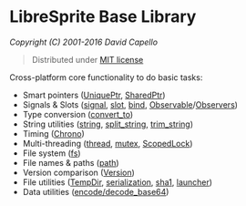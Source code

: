 # LibreSprite Base Library
*Copyright (C) 2001-2016 David Capello*

> Distributed under [MIT license](LICENSE.txt)

Cross-platform core functionality to do basic tasks:

* Smart pointers ([UniquePtr](unique_ptr.h), [SharedPtr](shared_ptr.h))
* Signals & Slots ([signal](signal.h), [slot](slot.h), [bind](bind.h), [Observable](observable.h)/[Observers](observers.h))
* Type conversion ([convert_to](convert_to.h))
* String utilities ([string](string.h), [split_string](split_string.h), [trim_string](trim_string.h))
* Timing ([Chrono](chrono.h))
* Multi-threading ([thread](thread.h), [mutex](mutex.h), [ScopedLock](scoped_lock.h))
* File system ([fs](fs.h))
* File names & paths ([path](path.h))
* Version comparison ([Version](version.h))
* File utilities ([TempDir](temp_dir.h), [serialization](serialization.h), [sha1](sha1.h), [launcher](launcher.h))
* Data utilities ([encode/decode_base64](base64.h))
